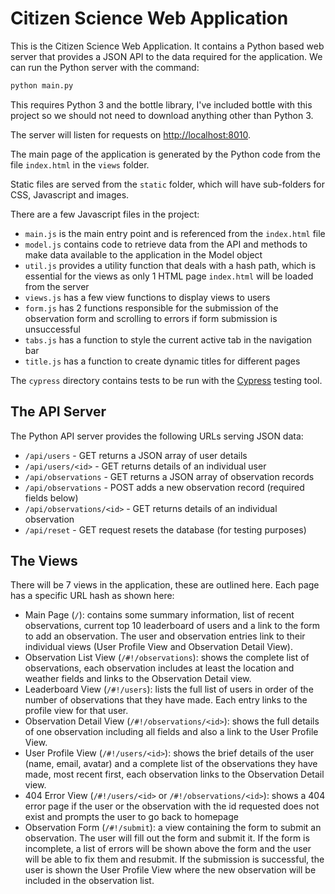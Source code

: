 # Citizen Science Web Application

This is the Citizen Science Web Application. It contains a
Python based web server that provides a JSON API to the data required for the application.  We can run the Python server with the command:

```python
python main.py
```

This requires Python 3 and the bottle library, I've included bottle with this project so we should not need to download anything other than Python 3.

The server will listen for requests on [http://localhost:8010](http://localhost:8010/).

The main page of the application is generated by the Python code from the file `index.html` in the `views` folder.

Static files are served from the `static` folder, which will have sub-folders for CSS, Javascript and images.

There are a few Javascript files in the project:

* `main.js` is the main entry point and is referenced from the `index.html` file
* `model.js` contains code to retrieve data from the API and methods to make data available to the application in the Model object
* `util.js` provides a utility function that deals with a hash path, which is essential for the views as only 1 HTML page `index.html` will be loaded from the server
* `views.js` has a few view functions to display views to users
* `form.js` has 2 functions responsible for the submission of the observation form and scrolling to errors if form submission is unsuccessful
* `tabs.js` has a function to style the current active tab in the navigation bar
* `title.js` has a function to create dynamic titles for different pages

The `cypress` directory contains tests to be run with the [Cypress](https://cypress.io) testing tool.

## The API Server

The Python API server provides the following URLs serving JSON data:

* `/api/users` - GET returns a JSON array of user details
* `/api/users/<id>` - GET returns details of an individual user
* `/api/observations` - GET returns a JSON array of observation records
* `/api/observations` - POST adds a new observation record (required fields below)
* `/api/observations/<id>` - GET returns details of an individual observation
* `/api/reset` - GET request resets the database (for testing purposes)

## The Views

There will be 7 views in the application, these are outlined here. Each page has a specific URL hash as shown here:

* Main Page (`/`): contains some summary information, list of recent observations, current top 10 leaderboard of users and a link to the form to add an observation.  The user and observation entries link to their individual views (User Profile View and Observation Detail View).
* Observation List View (`/#!/observations`): shows the complete list of observations, each observation includes at least the location and weather fields and links to the Observation Detail view.
* Leaderboard View (`/#!/users`): lists the full list of users in order of the number of observations that they have made. Each entry links to the profile view for that user.
* Observation Detail View (`/#!/observations/<id>`): shows the full details of one observation including all fields and also a link to the User Profile View.
* User Profile View (`/#!/users/<id>`): shows the brief details of the user (name, email, avatar) and a complete list of the observations they have made, most recent first, each observation links to the Observation Detail view.
* 404 Error View (`/#!/users/<id>` or `/#!/observations/<id>`): shows a 404 error page if the user or the observation with the id requested does not exist and prompts the user to go back to homepage
* Observation Form (`/#!/submit`): a view containing the form to submit an observation. The user will fill out the form and submit it. If the form is incomplete, a list of errors will be shown above the form and the user will be able to fix them and resubmit.  If the submission is successful, the user is shown the User Profile View where the new observation will be included in the observation list.
